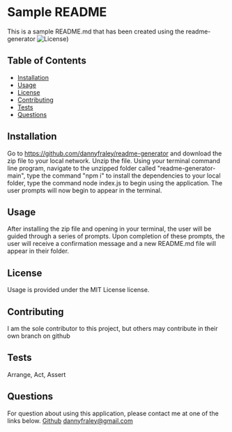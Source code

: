 # Sample README
This is a sample README.md that has been created using the readme-generator
![License](https://img.shields.io/badge/LICENSE-MIT-red.svg))
## Table of Contents
* [Installation](#installation)
* [Usage](#usage)
* [License](#license)
* [Contributing](#contributing)
* [Tests](#tests)
* [Questions](#questions)

## Installation
Go to https://github.com/dannyfraley/readme-generator and download the zip file to your local network. Unzip the file. Using your terminal command line program, navigate to the unzipped folder called "readme-generator-main", type the command "npm i" to install the dependencies to your local folder, type the command node index.js to begin using the application. The user prompts will now begin to appear in the terminal.
## Usage
After installing the zip file and opening in your terminal, the user will be guided through a series of prompts. Upon completion of these prompts, the user will receive a confirmation message and a new README.md file will appear in their folder.
## License
Usage is provided under the MIT License license.
## Contributing
I am the sole contributor to this project, but others may contribute in their own branch on github
## Tests
Arrange, Act, Assert
## Questions
For question about using this application, please contact me at one of the links below.
<a href='https://www.github.com/dannyfraley'>Github</a>
<a href='mailto:dannyfraley@gmail.com'>dannyfraley@gmail.com</a>
